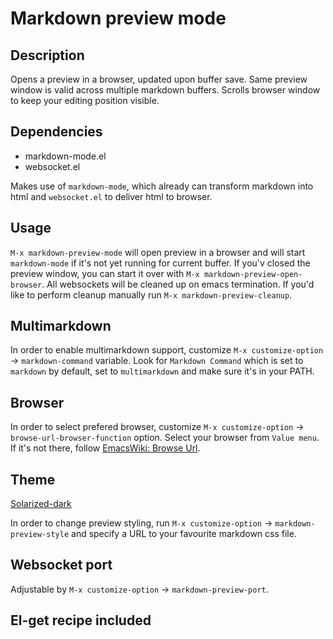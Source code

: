 Markdown preview mode
===========================

## Description
Opens a preview in a browser, updated upon buffer save.
Same preview window is valid across multiple markdown buffers.
Scrolls browser window to keep your editing position visible.

## Dependencies

* markdown-mode.el
* websocket.el

Makes use of `markdown-mode`, which already can transform markdown into html
and `websocket.el` to deliver html to browser.

## Usage

`M-x markdown-preview-mode` will open preview in a browser and will start `markdown-mode` if it's not yet running for current buffer. If you'v closed the preview window, you can start it over with `M-x markdown-preview-open-browser`. All websockets will be cleaned up on emacs termination. If you'd like to perform cleanup manually run `M-x markdown-preview-cleanup`.

## Multimarkdown

In order to enable multimarkdown support, customize
`M-x customize-option` -> `markdown-command` variable.
Look for `Markdown Command` which is set to `markdown` by default,
set to `multimarkdown` and make sure it's in your PATH.

## Browser

In order to select prefered browser, customize
`M-x customize-option` -> `browse-url-browser-function` option.
Select your browser from `Value menu`. If it's not there, follow [EmacsWiki: Browse Url](http://www.emacswiki.org/emacs/BrowseUrl).

## Theme

[Solarized-dark](http://thomasf.github.io/solarized-css/)

In order to change preview styling, run `M-x customize-option` -> `markdown-preview-style`
and specify a URL to your favourite markdown css file.

## Websocket port

Adjustable by `M-x customize-option` -> `markdown-preview-port`.

## El-get recipe included
